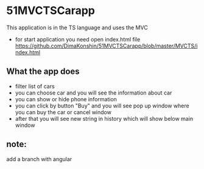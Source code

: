 # 51MVCTSCarapp

This application is in the TS language and uses the MVC

* for start application you need open index.html file https://github.com/DimaKonshin/51MVCTSCarapp/blob/master/MVCTS/index.html

## What the app does

* filter list of cars
* you can choose car and you will see the information about car
* you can show or hide phone information
* you can click by button "Buy" and you will see pop up window where you can buy the car or cancel window
* after that you will see new string in history which will show below main window 

## note:
add a branch with angular

